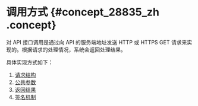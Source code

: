 # 调用方式 {#concept_28835_zh .concept}

对 API 接口调用是通过向 API 的服务端地址发送 HTTP 或 HTTPS GET 请求来实现的。根据请求的处理情况，系统会返回处理结果。

具体实现方式如下：

1.  [请求结构](intl.zh-CN/API参考/调用方式/请求结构.md#)
2.  [公共参数](intl.zh-CN/API参考/调用方式/公共参数.md#)
3.  [返回结果](intl.zh-CN/API参考/调用方式/返回结果.md#)
4.  [签名机制](intl.zh-CN/API参考/调用方式/签名机制.md#)

